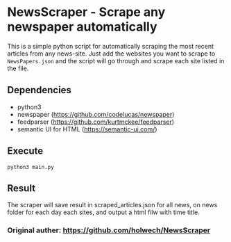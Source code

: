 # NewsScraper - Scrape any newspaper automatically
This is a simple python script for automatically scraping the most recent articles from any news-site.
Just add the websites you want to scrape to `NewsPapers.json` and the script will go through
and scrape each site listed in the file.

## Dependencies
+ python3
+ newspaper (https://github.com/codelucas/newspaper)
+ feedparser (https://github.com/kurtmckee/feedparser)
+ semantic UI for HTML (https://semantic-ui.com/)

## Execute
```
python3 main.py
```

## Result
The scraper will save result in scraped_articles.json for all news, on news folder for each day each sites, and output a html filw with time title.


### Original auther: https://github.com/holwech/NewsScraper



